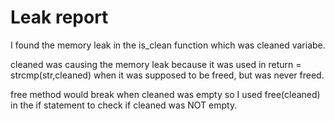 # Leak report

I found the memory leak in the is_clean function which was cleaned variabe.

cleaned was causing the memory leak because it was used in return = strcmp(str,cleaned) when it was supposed to be freed, but was never freed.

free method would break when cleaned was empty so I used free(cleaned) in the if statement to check if cleaned was NOT empty. 
